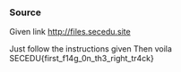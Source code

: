 ### Source

Given link http://files.secedu.site

Just follow the instructions given
Then voila SECEDU{first_f14g_0n_th3_right_tr4ck}
